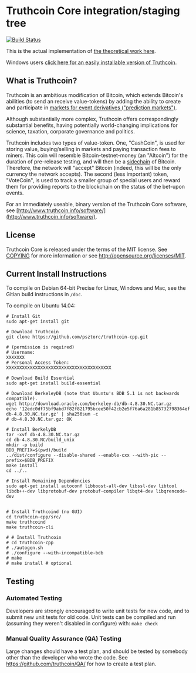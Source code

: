 Truthcoin Core integration/staging tree
=====================================

[![Build Status](https://travis-ci.org/truthcoin/truthcoin.svg?branch=master)](https://travis-ci.org/truthcoin/truthcoin)  

This is the actual implementation of [the theoretical work here](https://github.com/psztorc/truthcoin).  

Windows users [click here for an easily installable version of Truthcoin](https://github.com/truthcoin/exe).  


What is Truthcoin?
----------------

Truthcoin is an ambitious modification of Bitcoin, which extends Bitcoin's abilities (to send an receive value-tokens) by adding the ability to create and participate in [markets for event derivatives ("prediction markets")](https://en.wikipedia.org/wiki/Prediction_market).

Although substantially more complex, Truthcoin offers correspondingly substantial benefits, having potentially world-changing implications for science, taxation, corporate governance and politics. 

Truthcoin includes two types of value-token.  One, "CashCoin", is used for storing value, buying/selling in markets and paying transaction fees to miners. This coin will resemble Bitcoin-testnet-money (an "Altcoin") for the duration of pre-release testing, and will then be a [sidechain](http://www.blockstream.com/) of Bitcoin. Therefore, the network will "accept" Bitcoin (indeed, this will be the only currency the network accepts). The second (less important) token, "VoteCoin", is used to track a smaller group of special users and reward them for providing reports to the blockchain on the status of the bet-upon events.

For an immediately useable, binary version of the Truthcoin Core software, see [http://www.truthcoin.info/software/](http://www.truthcoin.info/software/).

License
-------

Truthcoin Core is released under the terms of the MIT license. See [COPYING](COPYING) for more
information or see http://opensource.org/licenses/MIT.


Current Install Instructions
---------------------------

To compile on Debian 64-bit Precise for Linux, Windows and Mac, see the Gitian build instructions in ```/doc```.

To compile on Ubuntu 14.04:

```
# Install Git
sudo apt-get install git

# Download Truthcoin
git clone https://github.com/psztorc/truthcoin-cpp.git

# (permission is required)
# Username:
XXXXXXX
# Personal Access Token:
XXXXXXXXXXXXXXXXXXXXXXXXXXXXXXXXXXXXXXXX

# Download Build Essential
sudo apt-get install build-essential

# Download BerkeleyDB (note that Ubuntu's BDB 5.1 is not backwards compatible).
wget http://download.oracle.com/berkeley-db/db-4.8.30.NC.tar.gz
echo '12edc0df75bf9abd7f82f821795bcee50f42cb2e5f76a6a281b85732798364ef  db-4.8.30.NC.tar.gz' | sha256sum -c
# db-4.8.30.NC.tar.gz: OK

# Install BerkelyDB
tar -xvf db-4.8.30.NC.tar.gz
cd db-4.8.30.NC/build_unix
mkdir -p build
BDB_PREFIX=$(pwd)/build
../dist/configure --disable-shared --enable-cxx --with-pic --prefix=$BDB_PREFIX
make install
cd ../..

# Install Remaining Dependencies
sudo apt-get install autoconf libboost-all-dev libssl-dev libtool libdb++-dev libprotobuf-dev protobuf-compiler libqt4-dev libqrencode-dev 


# Install Truthcoind (no GUI)
cd truthcoin-cpp/src/
make truthcoind
make truthcoin-cli

# # Install Truthcoin
# cd truthcoin-cpp
# ./autogen.sh
# ./configure --with-incompatible-bdb
# make
# make install # optional
```


<!--

Development process
-------------------

Developers work in their own trees, then submit pull requests when they think
their feature or bug fix is ready.

If it is a simple/trivial/non-controversial change, then one of the Truthcoin
development team members simply pulls it.

If it is a *more complicated or potentially controversial* change, then the patch
submitter will be asked to start a discussion (if they haven't already) on the
[mailing list](http://sourceforge.net/mailarchive/forum.php?forum_name=truthcoin-development).

The patch will be accepted if there is broad consensus that it is a good thing.
Developers should expect to rework and resubmit patches if the code doesn't
match the project's coding conventions (see [doc/developer-notes.md](doc/developer-notes.md)) or are
controversial.

The `master` branch is regularly built and tested, but is not guaranteed to be
completely stable. [Tags](https://github.com/truthcoin/truthcoin/tags) are created
regularly to indicate new official, stable release versions of Truthcoin.


Testing
-------

Testing and code review is the bottleneck for development; we get more pull
requests than we can review and test on short notice. Please be patient and help out by testing
other people's pull requests, and remember this is a security-critical project where any mistake might cost people
lots of money.

-->

Testing
-------

### Automated Testing

Developers are strongly encouraged to write unit tests for new code, and to
submit new unit tests for old code. Unit tests can be compiled and run (assuming they weren't disabled in configure) with: `make check`

<!--
Every pull request is built for both Windows and Linux on a dedicated server,
and unit and sanity tests are automatically run. The binaries produced may be
used for manual QA testing — a link to them will appear in a comment on the
pull request posted by [TruthcoinPullTester](https://github.com/TruthcoinPullTester). See https://github.com/TheBlueMatt/test-scripts
for the build/test scripts.
-->

### Manual Quality Assurance (QA) Testing

Large changes should have a test plan, and should be tested by somebody other
than the developer who wrote the code.
See https://github.com/truthcoin/QA/ for how to create a test plan.

<!--
Translations
------------

Changes to translations as well as new translations can be submitted to
[Truthcoin Core's Transifex page](https://www.transifex.com/projects/p/truthcoin/).

Translations are periodically pulled from Transifex and merged into the git repository. See the
[translation process](doc/translation_process.md) for details on how this works.

**Important**: We do not accept translation changes as GitHub pull requests because the next
pull from Transifex would automatically overwrite them again.

Translators should also subscribe to the [mailing list](https://groups.google.com/forum/#!forum/truthcoin-translators).

-->
